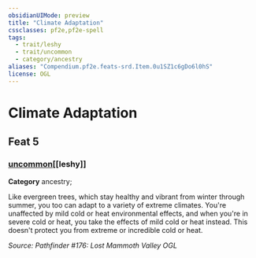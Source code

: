 ```yaml
---
obsidianUIMode: preview
title: "Climate Adaptation"
cssclasses: pf2e,pf2e-spell
tags:
  - trait/leshy
  - trait/uncommon
  - category/ancestry
aliases: "Compendium.pf2e.feats-srd.Item.0u1SZ1c6gDo6l0hS"
license: OGL
---
```

# Climate Adaptation
## Feat 5
### [uncommon](uncommon "Uncommon Rarity Trait")[[leshy]]

**Category** ancestry; 




Like evergreen trees, which stay healthy and vibrant from winter through summer, you too can adapt to a variety of extreme climates. You're unaffected by mild cold or heat environmental effects, and when you're in severe cold or heat, you take the effects of mild cold or heat instead. This doesn't protect you from extreme or incredible cold or heat.

*Source: Pathfinder #176: Lost Mammoth Valley*
*OGL*